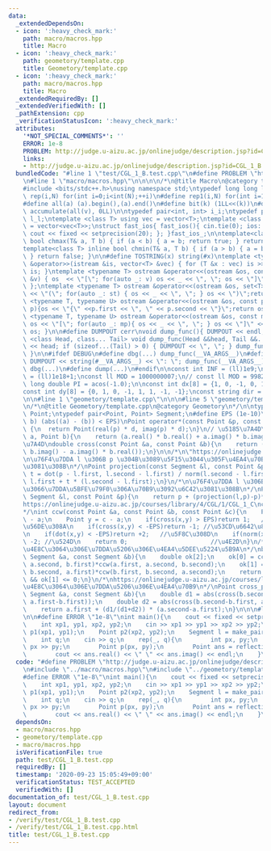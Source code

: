 ```yaml
---
data:
  _extendedDependsOn:
  - icon: ':heavy_check_mark:'
    path: macro/macros.hpp
    title: Macro
  - icon: ':heavy_check_mark:'
    path: geometory/template.cpp
    title: Geometory/template.cpp
  - icon: ':heavy_check_mark:'
    path: macro/macros.hpp
    title: Macro
  _extendedRequiredBy: []
  _extendedVerifiedWith: []
  _pathExtension: cpp
  _verificationStatusIcon: ':heavy_check_mark:'
  attributes:
    '*NOT_SPECIAL_COMMENTS*': ''
    ERROR: 1e-8
    PROBLEM: http://judge.u-aizu.ac.jp/onlinejudge/description.jsp?id=CGL_1_B
    links:
    - http://judge.u-aizu.ac.jp/onlinejudge/description.jsp?id=CGL_1_B
  bundledCode: "#line 1 \"test/CGL_1_B.test.cpp\"\n#define PROBLEM \"http://judge.u-aizu.ac.jp/onlinejudge/description.jsp?id=CGL_1_B\"\
    \n#line 1 \"macro/macros.hpp\"\n\n\n\n/*\n@title Macro\n@category template\n*/\n\
    #include <bits/stdc++.h>\nusing namespace std;\ntypedef long long ll;\n#define\
    \ rep(i,N) for(int i=0;i<int(N);++i)\n#define rep1(i,N) for(int i=1;i<int(N);++i)\n\
    #define all(a) (a).begin(),(a).end()\n#define bit(k) (1LL<<(k))\n#define SUM(v)\
    \ accumulate(all(v), 0LL)\n\ntypedef pair<int, int> i_i;\ntypedef pair<ll, ll>\
    \ l_l;\ntemplate <class T> using vec = vector<T>;\ntemplate <class T> using vvec\
    \ = vector<vec<T>>;\nstruct fast_ios{ fast_ios(){ cin.tie(0); ios::sync_with_stdio(false);\
    \ cout << fixed << setprecision(20); }; }fast_ios_;\n\ntemplate<class T> inline\
    \ bool chmax(T& a, T b) { if (a < b) { a = b; return true; } return false; }\n\
    template<class T> inline bool chmin(T& a, T b) { if (a > b) { a = b; return true;\
    \ } return false; }\n\n#define TOSTRING(x) string(#x)\ntemplate <typename T> istream\
    \ &operator>>(istream &is, vector<T> &vec) { for (T &x : vec) is >> x; return\
    \ is; }\ntemplate <typename T> ostream &operator<<(ostream &os, const vector<T>\
    \ &v) { os  << \"[\"; for(auto _: v) os << _ << \", \"; os << \"]\"; return os;\
    \ };\ntemplate <typename T> ostream &operator<<(ostream &os, set<T> &st) { os\
    \ << \"(\"; for(auto _: st) { os << _ << \", \"; } os << \")\";return os;}\ntemplate\
    \ <typename T, typename U> ostream &operator<<(ostream &os, const pair< T, U >&\
    \ p){os << \"{\" <<p.first << \", \" << p.second << \"}\";return os; }\ntemplate\
    \ <typename T, typename U> ostream &operator<<(ostream &os, const map<T, U> &mp){\
    \ os << \"[\"; for(auto _: mp){ os << _ << \", \"; } os << \"]\" << endl; return\
    \ os; }\n\n#define DUMPOUT cerr\nvoid dump_func(){ DUMPOUT << endl; }\ntemplate\
    \ <class Head, class... Tail> void dump_func(Head &&head, Tail &&... tail) { DUMPOUT\
    \ << head; if (sizeof...(Tail) > 0) { DUMPOUT << \", \"; } dump_func(std::move(tail)...);\
    \ }\n\n#ifdef DEBUG\n#define dbg(...) dump_func(__VA_ARGS__)\n#define dump(...)\
    \ DUMPOUT << string(#__VA_ARGS__) << \": \"; dump_func(__VA_ARGS__)\n#else\n#define\
    \ dbg(...)\n#define dump(...)\n#endif\n\nconst int INF = (ll)1e9;\nconst ll INFLL\
    \ = (ll)1e18+1;\nconst ll MOD = 1000000007;\n// const ll MOD = 998244353;\nconst\
    \ long double PI = acos(-1.0);\n\nconst int dx[8] = {1, 0, -1, 0, 1, -1, -1, 1};\n\
    const int dy[8] = {0, 1, 0, -1, 1, 1, -1, -1};\nconst string dir = \"DRUL\";\n\
    \n\n#line 1 \"geometory/template.cpp\"\n\n\n#line 5 \"geometory/template.cpp\"\
    \n/*\n@title Geometory/template.cpp\n@category Geometory\n*/\n\ntypedef complex<double>\
    \ Point;\ntypedef pair<Point, Point> Segment;\n#define EPS (1e-10)\n#define EQ(a,\
    \ b) (abs((a) - (b)) < EPS)\nPoint operator*(const Point &p, const double &d)\
    \ {\n  return Point(real(p) * d, imag(p) * d);\n}\n// \u5185\u7A4D\ndouble dot(Point\
    \ a, Point b){\n    return (a.real() * b.real() + a.imag() * b.imag());\n}\n//\u5916\
    \u7A4D\ndouble cross(const Point &a, const Point &b){\n    return (a.real() *\
    \ b.imag() - a.imag() * b.real());\n}\n\n/*\n\"https://onlinejudge.u-aizu.ac.jp/courses/library/4/CGL/2/CGL_1_A\"\
    \n\u76F4\u7DDA l \u306B p \u304B\u3089\u5F15\u3044\u305F\u4EA4\u70B9\u3092\u6C42\
    \u3081\u308B\n*/\nPoint projection(const Segment &l, const Point &p){\n    double\
    \ t = dot(p - l.first, l.second - l.first) / norm(l.second - l.first);\n    return\
    \ l.first + t * (l.second - l.first);\n}\n/*\n\u76F4\u7DDA l \u306B\u95A2\u3057\
    \u3066\u7DDA\u5BFE\u79F0\u306A\u70B9\u3092\u6C42\u3081\u308B\n*/\nPoint reflection(const\
    \ Segment &l, const Point &p){\n    return p + (projection(l,p)-p)*2.0;\n}\n/*\n\
    https://onlinejudge.u-aizu.ac.jp/courses/library/4/CGL/1/CGL_1_C\ncrockwise\n\
    */\nint ccw(const Point &a, const Point &b, const Point &c){\n    Point x = b\
    \ - a;\n    Point y = c - a;\n    if(cross(x,y) > EPS)return 1;   //\u6642\u8A08\
    \u56DE\u308A\n    if(cross(x,y) < -EPS)return -1; //\u53CD\u6642\u8A08\u56DE\u308A\
    \n    if(dot(x,y) < -EPS)return +2;   //\u5F8C\u308D\n    if(norm(x) < norm(y))return\
    \ -2; //\u524D\n    return 0;                       //\u4E2D\n}\n/*\nhttps://onlinejudge.u-aizu.ac.jp/courses/library/4/CGL/2/CGL_2_B\n\
    \u4E8C\u3064\u306E\u7DDA\u5206\u306E\u4EA4\u5DEE\u5224\u5B9A\n*/\nbool isinterSS(const\
    \ Segment &a, const Segment &b){\n    double ok[2];\n    ok[0] = ccw(a.first,\
    \ a.second, b.first)*ccw(a.first, a.second, b.second);\n    ok[1] = ccw(b.first,\
    \ b.second, a.first)*ccw(b.first, b.second, a.second);\n    return ok[0] <= 0\
    \ && ok[1] <= 0;\n}\n/*\nhttps://onlinejudge.u-aizu.ac.jp/courses/library/4/CGL/2/CGL_2_C\n\
    \u4E8C\u3064\u306E\u7DDA\u5206\u306E\u4EA4\u70B9\n*/\nPoint cross_point(const\
    \ Segment &a, const Segment &b){\n    double d1 = abs(cross(b.second-b.first,\
    \ a.first-b.first));\n    double d2 = abs(cross(b.second-b.first, a.second-b.first));\n\
    \    return a.first + (d1/(d1+d2)) * (a.second-a.first);\n}\n\n\n#line 4 \"test/CGL_1_B.test.cpp\"\
    \n\n#define ERROR \"1e-8\"\nint main(){\n    cout << fixed << setprecision(20);\n\
    \    int xp1, yp1, xp2, yp2;\n    cin >> xp1 >> yp1 >> xp2 >> yp2;\n    Point\
    \ p1(xp1, yp1);\n    Point p2(xp2, yp2);\n    Segment l = make_pair(p1, p2);\n\
    \    int q;\n    cin >> q;\n    rep(_, q){\n        int px, py;\n        cin >>\
    \ px >> py;\n        Point p(px, py);\n        Point ans = reflection(l, p);\n\
    \        cout << ans.real() << \" \" << ans.imag() << endl;\n    }\n}\n"
  code: "#define PROBLEM \"http://judge.u-aizu.ac.jp/onlinejudge/description.jsp?id=CGL_1_B\"\
    \n#include \"../macro/macros.hpp\"\n#include \"../geometory/template.cpp\"\n\n\
    #define ERROR \"1e-8\"\nint main(){\n    cout << fixed << setprecision(20);\n\
    \    int xp1, yp1, xp2, yp2;\n    cin >> xp1 >> yp1 >> xp2 >> yp2;\n    Point\
    \ p1(xp1, yp1);\n    Point p2(xp2, yp2);\n    Segment l = make_pair(p1, p2);\n\
    \    int q;\n    cin >> q;\n    rep(_, q){\n        int px, py;\n        cin >>\
    \ px >> py;\n        Point p(px, py);\n        Point ans = reflection(l, p);\n\
    \        cout << ans.real() << \" \" << ans.imag() << endl;\n    }\n}"
  dependsOn:
  - macro/macros.hpp
  - geometory/template.cpp
  - macro/macros.hpp
  isVerificationFile: true
  path: test/CGL_1_B.test.cpp
  requiredBy: []
  timestamp: '2020-09-23 15:05:49+09:00'
  verificationStatus: TEST_ACCEPTED
  verifiedWith: []
documentation_of: test/CGL_1_B.test.cpp
layout: document
redirect_from:
- /verify/test/CGL_1_B.test.cpp
- /verify/test/CGL_1_B.test.cpp.html
title: test/CGL_1_B.test.cpp
---
```

